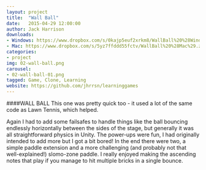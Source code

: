 ```yaml
---
layout: project
title:  "Wall Ball"
date:   2015-04-29 12:00:00
author: Jack Harrison
downloads:
- Windows: https://www.dropbox.com/s/0kajp5euf2xrkm8/WallBall%20%28Windows%29.zip?dl=0
- Mac: https://www.dropbox.com/s/5yz7ffddd55fctv/WallBall%20%28Mac%29.zip?dl=0
categories:
- project
img: 02-wall-ball.png
carousel:
- 02-wall-ball-01.png
tagged: Game, Clone, Learning
website: https://github.com/jhrrsn/learninggames
---
```

####WALL BALL
This one was pretty quick too - it used a lot of the same code as Lawn Tennis, which helped.

Again I had to add some failsafes to handle things like the ball bouncing endlessly horizontally between the sides of the stage, but generally it was all straightforward physics in Unity. The power-ups were fun, I had originally intended to add more but I got a bit bored! In the end there were two, a simple paddle extension and a more challenging (and probably not that well-explained!) slomo-zone paddle. I really enjoyed making the ascending notes that play if you manage to hit multiple bricks in a single bounce.
